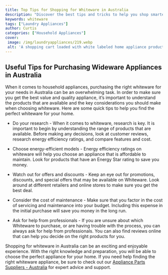 ```yaml
---
title: Top Tips for Shopping for Whiteware in Australia
description: "Discover the best tips and tricks to help you shop smarter when it comes to getting whiteware in Australia Learn how to find the right products and the best deals so you can get maximum value for your money"
keywords: whiteware
tags: ["Laundry Appliances"]
author: Curtis
categories: ["Household Appliances"]
cover: 
 image: /img/laundryappliances/219.webp
 alt: 'A shopping cart loaded with white labeled home appliance products in front of an Australian national flag'
---
```

## Useful Tips for Purchasing Wideware Appliances in Australia

When it comes to household appliances, purchasing the right whiteware for your needs in Australia can be an overwhelming task. In order to make sure you get the best value and quality appliance, it’s important to understand the products that are available and the key considerations you should make when choosing whiteware. Here are some quick tips to help you find the perfect whiteware for your home.

- Do your research - When it comes to whiteware, research is key. It is important to begin by understanding the range of products that are available. Before making any decisions, look at customer reviews, research energy efficiency ratings, and compare features and cost.

- Choose energy-efficient models - Energy efficiency ratings on whiteware will help you choose an appliance that is affordable to maintain. Look for products that have an Energy Star rating to save you money.

- Watch out for offers and discounts - Keep an eye out for promotions, discounts, and special offers that may be available on Whiteware. Look around at different retailers and online stores to make sure you get the best deal.

- Consider the cost of maintenance - Make sure that you factor in the cost of servicing and maintenance into your budget. Including this expense in the initial purchase will save you money in the long run.

- Ask for help from professionals - If you are unsure about which Whiteware to purchase, or are having trouble with the process, you can always ask for help from professionals. You can also find reviews online that can help you decide on the right products for you.

Shopping for whiteware in Australia can be an exciting and enjoyable experience. With the right knowledge and preparation, you will be able to choose the perfect appliance for your home. If you need help finding the right whiteware appliance, be sure to check out our [Appliance Parts Suppliers - Australia](.pages/appliance-parts-suppliers/australia) for expert advice and support.
